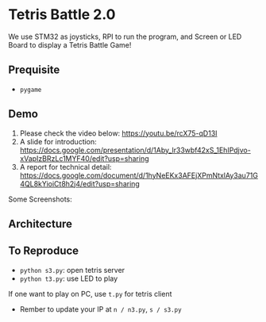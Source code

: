 # Tetris Battle 2.0
We use STM32 as joysticks, RPI to run the program, and Screen or LED Board to display a Tetris Battle Game!

## Prequisite
- `pygame`

## Demo
1. Please check the video below: https://youtu.be/rcX75-qD13I
2. A slide for introduction: https://docs.google.com/presentation/d/1Aby_lr33wbf42xS_1EhIPdjvo-xVapIzBRzLc1MYF40/edit?usp=sharing
3. A report for technical detail: https://docs.google.com/document/d/1hyNeEKx3AFEjXPmNtxlAy3au71G4QL8kYioiCt8h2j4/edit?usp=sharing

Some Screenshots:

## Architecture



## To Reproduce
- `python s3.py`: open tetris server
- `python t3.py`: use LED to play

If one want to play on PC, use `t.py` for tetris client
* Rember to update your IP at `n / n3.py`, `s / s3.py`
